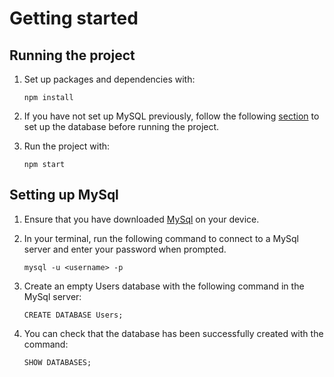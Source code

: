 # Getting started

## Running the project

1. Set up packages and dependencies with:

   ```
   npm install
   ```

2. If you have not set up MySQL previously, follow the following [section](#setting-up-mysql) to set up the database before running the project.

3. Run the project with:

   ```
   npm start
   ```

## Setting up MySql

1. Ensure that you have downloaded [MySql](https://www.mysql.com/downloads/) on your device.
2. In your terminal, run the following command to connect to a MySql server and enter your password when prompted.

   ```
   mysql -u <username> -p
   ```

3. Create an empty Users database with the following command in the MySql server:

   ```
   CREATE DATABASE Users;
   ```

4. You can check that the database has been successfully created with the command:

   ```
   SHOW DATABASES;
   ```
